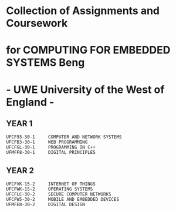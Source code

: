 # Collection of Assignments and Coursework 
# for COMPUTING FOR EMBEDDED SYSTEMS Beng
# - UWE University of the West of England -

## YEAR 1
	UFCF93-30-1 	COMPUTER AND NETWORK SYSTEMS
	UFCFB3-30-1 	WEB PROGRAMMING 
	UFCFGL-30-1 	PROGRAMMING IN C++ 
	UFMFF8-30-1 	DIGITAL PRINCIPLES
	
## YEAR 2
	UFCFVK-15-2 	INTERNET OF THINGS
	UFCFWK-15-2 	OPERATING SYSTEMS
	UFCFLC-30-2 	SECURE COMPUTER NETWORKS
	UFCFW5-30-2 	MOBILE AND EMBEDDED DEVICES	
	UFMFE8-30-2 	DIGITAL DESIGN





